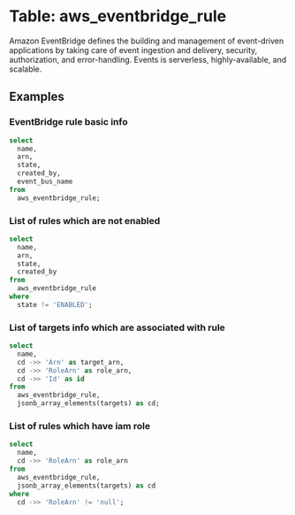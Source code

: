 # Table: aws_eventbridge_rule

Amazon EventBridge defines the building and management of event-driven applications by taking care of event ingestion and delivery, security, authorization, and error-handling. Events is serverless, highly-available, and scalable.

## Examples

### EventBridge rule basic info

```sql
select
  name,
  arn,
  state,
  created_by,
  event_bus_name
from
  aws_eventbridge_rule;
```


### List of rules which are not enabled

```sql
select
  name,
  arn,
  state,
  created_by
from
  aws_eventbridge_rule
where
  state != 'ENABLED';
```


### List of targets info which are associated with rule

```sql
select
  name,
  cd ->> 'Arn' as target_arn,
  cd ->> 'RoleArn' as role_arn,
  cd ->> 'Id' as id
from
  aws_eventbridge_rule,
  jsonb_array_elements(targets) as cd;
```


### List of rules which have iam role

```sql
select
  name,
  cd ->> 'RoleArn' as role_arn
from
  aws_eventbridge_rule,
  jsonb_array_elements(targets) as cd
where
  cd ->> 'RoleArn' != 'null';
```

